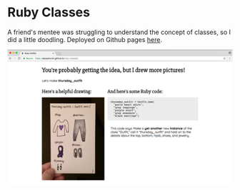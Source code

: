 # Ruby Classes
A friend's mentee was struggling to understand the concept of classes, so I did a little doodling.
Deployed on Github pages [here](https://alyssahursh.github.io/ruby-classes/).

<kbd>![Sample of lesson](/Ruby_classes.png?raw=true "Sample of lesson")</kbd>
